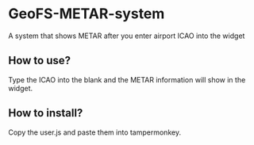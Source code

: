 # GeoFS-METAR-system
A system that shows METAR after you enter airport ICAO into the widget
## How to use?
Type the ICAO into the blank and the METAR information will show in the widget.
## How to install?
Copy the user.js and paste them into tampermonkey.
